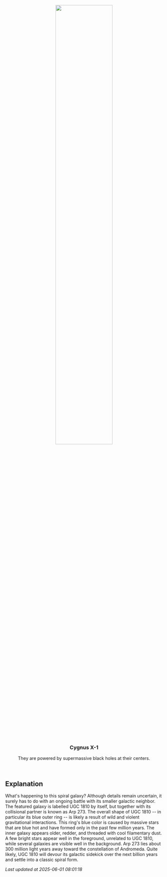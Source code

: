 <p align='center'>
    <img src='https://apod.nasa.gov/apod/image/2506/Arp273Main_HubblePestana_1080.jpg' width='60%' />
    <h3 align="center">Cygnus X-1</h3>
    <p align="center">They are powered by supermassive black holes at their centers.</p>
</p>
<br/>

Explanation
--
What's happening to this spiral galaxy? Although details remain uncertain, it surely has to do with an ongoing battle with its smaller galactic neighbor. The featured galaxy is labelled UGC 1810 by itself, but together with its collisional partner is known as Arp 273. The overall shape of UGC 1810 -- in particular its blue outer ring -- is likely a result of wild and violent gravitational interactions. This ring's blue color is caused by massive stars that are blue hot and have formed only in the past few million years.  The inner galaxy appears older, redder, and threaded with cool filamentary dust.  A few bright stars appear well in the foreground, unrelated to UGC 1810, while several galaxies are visible well in the background.  Arp 273 lies about 300 million light years away toward the constellation of Andromeda.  Quite likely, UGC 1810 will devour its galactic sidekick over the next billion years and settle into a classic spiral form.


*Last updated at 2025-06-01 08:01:18*
